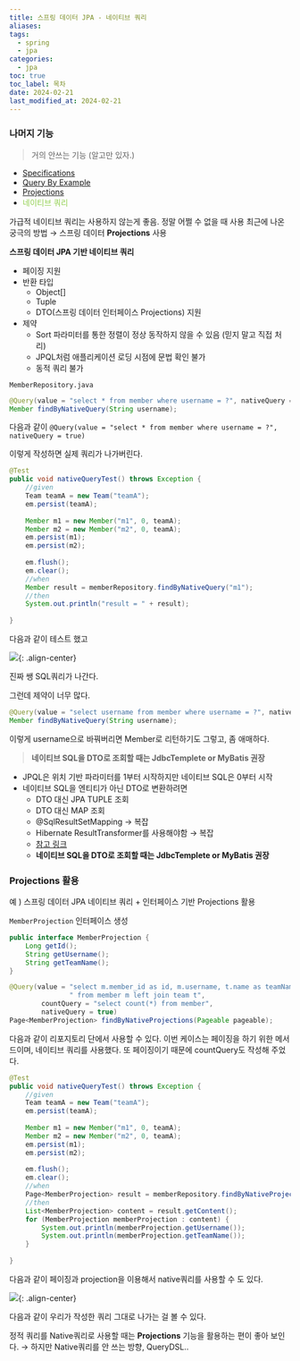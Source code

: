 ```yaml
---
title: 스프링 데이터 JPA - 네이티브 쿼리
aliases: 
tags:
  - spring
  - jpa
categories:
  - jpa
toc: true
toc_label: 목차
date: 2024-02-21
last_modified_at: 2024-02-21
---
```

### 나머지 기능

> 거의 안쓰는 기능 (알고만 있자.)

- [Specifications](https://iamminseongkim.github.io/jpa/%EC%8A%A4%ED%94%84%EB%A7%81-%EB%8D%B0%EC%9D%B4%ED%84%B0-JPA-Specifications-(%EB%AA%85%EC%84%B8)/)
- [Query By Example](https://iamminseongkim.github.io/jpa/%EC%8A%A4%ED%94%84%EB%A7%81-%EB%8D%B0%EC%9D%B4%ED%84%B0-JPA-Query-By-Example/)
- [Projections](https://iamminseongkim.github.io/jpa/%EC%8A%A4%ED%94%84%EB%A7%81-%EB%8D%B0%EC%9D%B4%ED%84%B0-JPA-Projections/)
- <font color="#92d050">네이티브 쿼리</font>

가급적 네이티브 쿼리는 사용하지 않는게 좋음. 정말 어쩔 수 없을 때 사용
최근에 나온 궁극의 방법 → 스프링 데이터 **Projections** 사용

**스프링 데이터 JPA 기반 네이티브 쿼리**
- 페이징 지원
- 반환 타입
	- Object[]
	- Tuple
	- DTO(스프링 데이터 인터페이스 Projections) 지원
- 제약
	- Sort 파라미터를 통한 정렬이 정상 동작하지 않을 수 있음 (믿지 말고 직접 처리)
	- JPQL처럼 애플리케이션 로딩 시점에 문법 확인 불가
	- 동적 쿼리 불가


`MemberRepository.java`
```java
@Query(value = "select * from member where username = ?", nativeQuery = true)  
Member findByNativeQuery(String username);
```
다음과 같이 `@Query(value = "select * from member where username = ?", nativeQuery = true)`

이렇게 작성하면 실제 쿼리가 나가버린다.


```java
@Test  
public void nativeQueryTest() throws Exception {  
    //given  
    Team teamA = new Team("teamA");  
    em.persist(teamA);  
  
    Member m1 = new Member("m1", 0, teamA);  
    Member m2 = new Member("m2", 0, teamA);  
    em.persist(m1);  
    em.persist(m2);  
  
    em.flush();  
    em.clear();  
    //when  
    Member result = memberRepository.findByNativeQuery("m1");  
    //then  
    System.out.println("result = " + result);  
  
}
```
다음과 같이 테스트 했고

![](https://i.imgur.com/APhEIzW.png){: .align-center}

진짜 쌩 SQL쿼리가 나간다.

그런데 제약이 너무 많다. 
```java
@Query(value = "select username from member where username = ?", nativeQuery = true)  
Member findByNativeQuery(String username);
```
이렇게 username으로 바꿔버리면 Member로 리턴하기도 그렇고, 좀 애매하다. 

> **네이티브 SQL을 DTO로 조회할 때는 JdbcTemplete or MyBatis 권장**

- JPQL은 위치 기반 파라미터를 1부터 시작하지만 네이티브 SQL은 0부터 시작
- 네이티브 SQL을 엔티티가 아닌 DTO로 변환하려면 
	- DTO 대신 JPA TUPLE 조회
	- DTO 대신 MAP 조회
	- @SqlResultSetMapping → 복잡
	- Hibernate ResultTransformer를 사용해야함 → 복잡
	- [참고 링크](https://vladmihalcea.com/the-best-way-to-map-a-projection-query-to-a-dto-with-jpa-and-hibernate/)
	- **네이티브 SQL을 DTO로 조회할 때는 JdbcTemplete or MyBatis 권장**


### Projections 활용
예 ) 스프링 데이터 JPA 네이티브 쿼리 + 인터페이스 기반 Projections 활용

`MemberProjection` 인터페이스 생성
```java
public interface MemberProjection {  
    Long getId();  
    String getUsername();  
    String getTeamName();  
}
```


```java
@Query(value = "select m.member_id as id, m.username, t.name as teamName" +  
               " from member m left join team t",  
        countQuery = "select count(*) from member",  
        nativeQuery = true)  
Page<MemberProjection> findByNativeProjections(Pageable pageable);
```
다음과 같이 리포지토리 단에서 사용할 수 있다. 
이번 케이스는 페이징을 하기 위한 메서드이며, 네이티브 쿼리를 사용했다.
또 페이징이기 때문에 countQuery도 작성해 주었다.

```java
@Test  
public void nativeQueryTest() throws Exception {  
    //given  
    Team teamA = new Team("teamA");  
    em.persist(teamA);  
  
    Member m1 = new Member("m1", 0, teamA);  
    Member m2 = new Member("m2", 0, teamA);  
    em.persist(m1);  
    em.persist(m2);  
  
    em.flush();  
    em.clear();  
    //when  
    Page<MemberProjection> result = memberRepository.findByNativeProjections(PageRequest.of(0, 10));  
    //then  
    List<MemberProjection> content = result.getContent();  
    for (MemberProjection memberProjection : content) {  
        System.out.println(memberProjection.getUsername());  
        System.out.println(memberProjection.getTeamName());  
    }  
  
}
```
다음과 같이 페이징과 projection을 이용해서 native쿼리를 사용할 수 도 있다.

![](https://i.imgur.com/duU2gTb.png){: .align-center}

다음과 같이 우리가 작성한 쿼리 그대로 나가는 걸 볼 수 있다.

정적 쿼리를 Native쿼리로 사용할 때는 **Projections** 기능을 활용하는 편이 좋아 보인다.
→ 하지만 Native쿼리를 안 쓰는 방향, QueryDSL.. 

